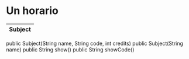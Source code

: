 # Un horario

|Subject|
|-|
public Subject(String name, String code, int credits)
public Subject(String name)
public String show()
public String showCode()

